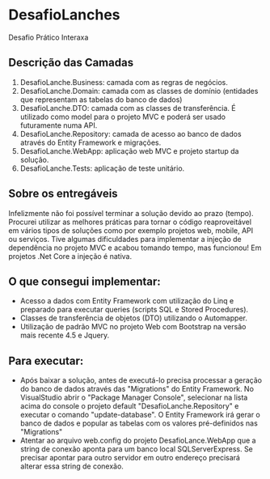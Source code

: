 # DesafioLanches
Desafio Prático Interaxa

## Descrição das Camadas

1) DesafioLanche.Business: camada com as regras de negócios.
2) DesafioLanche.Domain: camada com as classes de domínio (entidades que representam as tabelas do banco de dados)
3) DesafioLanche.DTO: camada com as classes de transferência. É utilizado como model para o projeto MVC e poderá ser usado futuramente numa API.
4) DesafioLanche.Repository: camada de acesso ao banco de dados através do Entity Framework e migrações.
5) DesafioLanche.WebApp: aplicação web MVC e projeto startup da solução.
6) DesafioLanche.Tests: aplicação de teste unitário.

## Sobre os entregáveis

Infelizmente não foi possível terminar a solução devido ao prazo (tempo). Procurei utilizar as melhores práticas para tornar o código 
reaproveitável em vários tipos de soluções como por exemplo projetos web, mobile, API ou serviços.
Tive algumas dificuldades para implementar a injeção de dependência no projeto MVC e acabou tomando tempo, mas funcionou! 
Em projetos .Net Core a injeção é nativa.

## O que consegui implementar:

* Acesso a dados com Entity Framework com utilização do Linq e preparado para executar queries (scripts SQL e Stored Procedures).
* Classes de transferência de objetos (DTO) utilizando o Automapper.
* Utilização de padrão MVC no projeto Web com Bootstrap na versão mais recente 4.5 e Jquery.

## Para executar:

* Após baixar a solução, antes de executá-lo precisa processar a geração do banco de dados através das "Migrations" do Entity Framework.
No VisualStudio abrir o "Package Manager Console", selecionar na lista acima do console o projeto default "DesafioLanche.Repository" e executar o comando
"update-database". O Entity Framework irá gerar o banco de dados e popular as tabelas com os valores pré-definidos nas "Migrations"
* Atentar ao arquivo web.config do projeto DesafioLance.WebApp que a string de conexão aponta para um banco local SQLServerExpress. Se
precisar apontar para outro servidor em outro endereço precisará alterar essa string de conexão.





